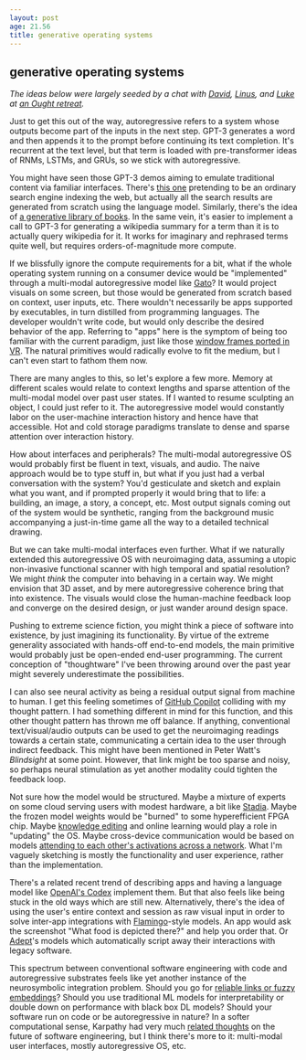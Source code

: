 ```yaml
---
layout: post
age: 21.56
title: generative operating systems
---
```


## generative operating systems

_The ideas below were largely seeded by a chat with [David](http://ddohan.com/), [Linus](https://thesephist.com/), and [Luke](https://lunis.net/Luke+Stebbing) at [an Ought retreat](https://twitter.com/jungofthewon/status/1530979137967443969?cxt=HHwWgsCq0cPakL8qAAAA)._

Just to get this out of the way, autoregressive refers to a system whose outputs become part of the inputs in the next step. GPT-3 generates a word and then appends it to the prompt before continuing its text completion. It's recurrent at the text level, but that term is loaded with pre-transformer ideas of RNMs, LSTMs, and GRUs, so we stick with autoregressive.

You might have seen those GPT-3 demos aiming to emulate traditional content via familiar interfaces. There's [this one](https://twitter.com/paraschopra/status/1284801028676653060) pretending to be an ordinary search engine indexing the web, but actually all the search results are generated from scratch using the language model. Similarly, there's the idea of [a generative library of books](https://thesephist.com/posts/library/). In the same vein, it's easier to implement a call to GPT-3 for generating a wikipedia summary for a term than it is to actually query wikipedia for it. It works for imaginary and rephrased terms quite well, but requires orders-of-magnitude more compute.

If we blissfully ignore the compute requirements for a bit, what if the whole operating system running on a consumer device would be "implemented" through a multi-modal autoregressive model like [Gato](https://www.deepmind.com/publications/a-generalist-agent)? It would project visuals on some screen, but those would be generated from scratch based on context, user inputs, etc. There wouldn't necessarily be apps supported by executables, in turn distilled from programming languages. The developer wouldn't write code, but would only describe the desired behavior of the app. Referring to "apps" here is the symptom of being too familiar with the current paradigm, just like those [window frames ported in VR](https://www.vrdesktop.net/). The natural primitives would radically evolve to fit the medium, but I can't even start to fathom them now.

There are many angles to this, so let's explore a few more. Memory at different scales would relate to context lengths and sparse attention of the multi-modal model over past user states. If I wanted to resume sculpting an object, I could just refer to it. The autoregressive model would constantly labor on the user-machine interaction history and hence have that accessible. Hot and cold storage paradigms translate to dense and sparse attention over interaction history.

How about interfaces and peripherals? The multi-modal autoregressive OS would probably first be fluent in text, visuals, and audio. The naive approach would be to type stuff in, but what if you just had a verbal conversation with the system? You'd gesticulate and sketch and explain what you want, and if prompted properly it would bring that to life: a building, an image, a story, a concept, etc. Most output signals coming out of the system would be synthetic, ranging from the background music accompanying a just-in-time game all the way to a detailed technical drawing.

But we can take multi-modal interfaces even further. What if we naturally extended this autoregressive OS with neuroimaging data, assuming a utopic non-invasive functional scanner with high temporal and spatial resolution? We might _think_ the computer into behaving in a certain way. We might envision that 3D asset, and by mere autoregressive coherence bring that into existence. The visuals would close the human-machine feedback loop and converge on the desired design, or just wander around design space.

Pushing to extreme science fiction, you might think a piece of software into existence, by just imagining its functionality. By virtue of the extreme generality associated with hands-off end-to-end models, the main primitive would probably just be open-ended end-user programming. The current conception of "thoughtware" I've been throwing around over the past year might severely underestimate the possibilities.

I can also see neural activity as being a residual output signal from machine to human. I get this feeling sometimes of [GitHub Copilot](https://copilot.github.com/) colliding with my thought pattern. I had something different in mind for this function, and this other thought pattern has thrown me off balance. If anything, conventional text/visual/audio outputs can be used to get the neuroimaging readings towards a certain state, communicating a certain idea to the user through indirect feedback. This might have been mentioned in Peter Watt's _Blindsight_ at some point. However, that link might be too sparse and noisy, so perhaps neural stimulation as yet another modality could tighten the feedback loop.

Not sure how the model would be structured. Maybe a mixture of experts on some cloud serving users with modest hardware, a bit like [Stadia](https://stadia.google.com/). Maybe the frozen model weights would be "burned" to some hyperefficient FPGA chip. Maybe [knowledge editing](http://rome.baulab.info/) and online learning would play a role in "updating" the OS. Maybe cross-device communication would be based on models [attending to each other's activations across a network](/reflections/societies-of-representations). What I'm vaguely sketching is mostly the functionality and user experience, rather than the implementation.

There's a related recent trend of describing apps and having a language model like [OpenAI's Codex](https://openai.com/blog/openai-codex/) implement them. But that also feels like being stuck in the old ways which are still new. Alternatively, there's the idea of using the user's entire context and session as raw visual input in order to solve inter-app integrations with [Flamingo](https://storage.googleapis.com/deepmind-media/DeepMind.com/Blog/tackling-multiple-tasks-with-a-single-visual-language-model/flamingo.pdf)-style models. An app would ask the screenshot "What food is depicted there?" and help you order that. Or [Adept](https://www.adept.ai/)'s models which automatically script away their interactions with legacy software.

This spectrum between conventional software engineering with code and autoregressive substrates feels like yet another instance of the neurosymbolic integration problem. Should you go for [reliable links or fuzzy embeddings](/reflections/of-graphs-and-spaces)? Should you use traditional ML models for interpretability or double down on performance with black box DL models? Should your software run on code or be autoregressive in nature? In a softer computational sense, Karpathy had very much [related thoughts](https://karpathy.medium.com/software-2-0-a64152b37c35) on the future of software engineering, but I think there's more to it: multi-modal user interfaces, mostly autoregressive OS, etc.
